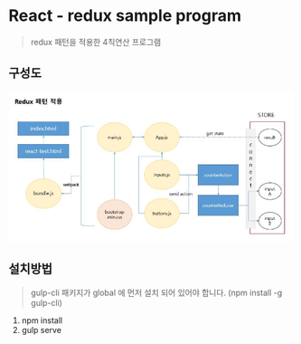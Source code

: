 # React - redux sample program
> redux 패턴을 적용한 4칙연산 프로그램

## 구성도
![[redux 패턴]](./src/lib/image/react_redux_pattern.JPG)

## 설치방법
> gulp-cli 패키지가 global 에 먼저 설치 되어 있어야 합니다. (npm install -g gulp-cli)

1) npm install
2) gulp serve


